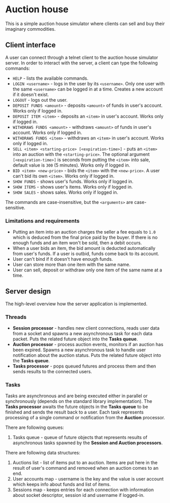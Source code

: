 # Auction house

This is a simple auction house simulator where clients can sell and buy their imaginary commodities.

## Client interface

A user can connect through a telnet client to the auction house simulator server. In order to interact with the server, a client can type the following commands:

- `HELP` - lists the available commands.
- `LOGIN <username>` - logs in the user by its `<username>`. Only one user with the same `<username>` can be logged in at a time. Creates a new account if it doesn't exist.
- `LOGOUT` - logs out the user.
- `DEPOSIT FUNDS <amount>` - deposits `<amount>` of funds in user's account. Works only if logged in.
- `DEPOSIT ITEM <item>` - deposits an `<item>` in user's account. Works only if logged in.
- `WITHDRAWS FUNDS <amount>` - withdraws `<amount>` of funds in user's account. Works only if logged in.
- `WITHDRAWS FUNDS <item>` - withdraws an `<item>` in user's account. Works only if logged in.
- `SELL <item> <starting-price> [<expiration-time>]` - puts an `<item>` into an auction with the `<starting-price>`. The optional argument `[<expiration-time>]` is seconds from putting the `<item>` into sale, default value is `300` (5 minutes). Works only if logged in.
- `BID <item> <new-price>` - bids the `<item>` with the `<new-price>`. A user can't bid its own `<item>`. Works only if logged in.
- `SHOW FUNDS` - shows user's funds. Works only if logged in.
- `SHOW ITEMS` - shows user's items. Works only if logged in.
- `SHOW SALES` - shows sales. Works only if logged in.

The commands are case-insensitive, but the `<arguments>` are case-sensitive.

### Limitations and requirements

- Putting an item into an auction charges the seller a fee equals to `1.0` which is deduced from the final price paid by the buyer. If there is no enough funds and an item won't be sold, then a debit occurs.
- When a user bids an item, the bid amount is deducted automatically from user's funds. If a user is outbid, funds come back to its account.
- User can't bind if it doesn't have enough funds.
- User can store more than one item with the same name.
- User can sell, deposit or withdraw only one item of the same name at a time.

## Server design

The high-level overview how the server application is implemented.

### Threads 
- **Session processor** - handles new client connections, reads user data from a socket and spawns a new asynchronous task for each data packet. Puts the related future object into the **Tasks queue**. 
- **Auction processor** - process auction events, monitors if an auction has been expired. Spawns a new asynchronous task to handle user notification about the auction status. Puts the related future object into the **Tasks queue**.
- **Tasks processor** - pops queued futures and process them and then sends results to the connected users.

### Tasks

Tasks are asynchronous and are being executed either in parallel or synchronously (depends on the standard library implementation).
The **Tasks processor** awaits the future objects in the **Tasks queue** to be finished and sends the result back to a user.
Each task represents processing of a single command or notification from the **Auction** processor.

There are following queues:
1. Tasks queue - queue of future objects that represents results of asynchronous tasks spawned by the **Session and Auction processors**.

There are following data structures:
1. Auctions list - list of items put to an auction. Items are put here in the result of user's command and removed when an auction comes to an end.
2. User accounts map - username is the key and the value is user account which keeps info about funds and list of items.
3. Sessions map - keeps entries for each connection with information about socket descriptor, session id and username if logged-in.